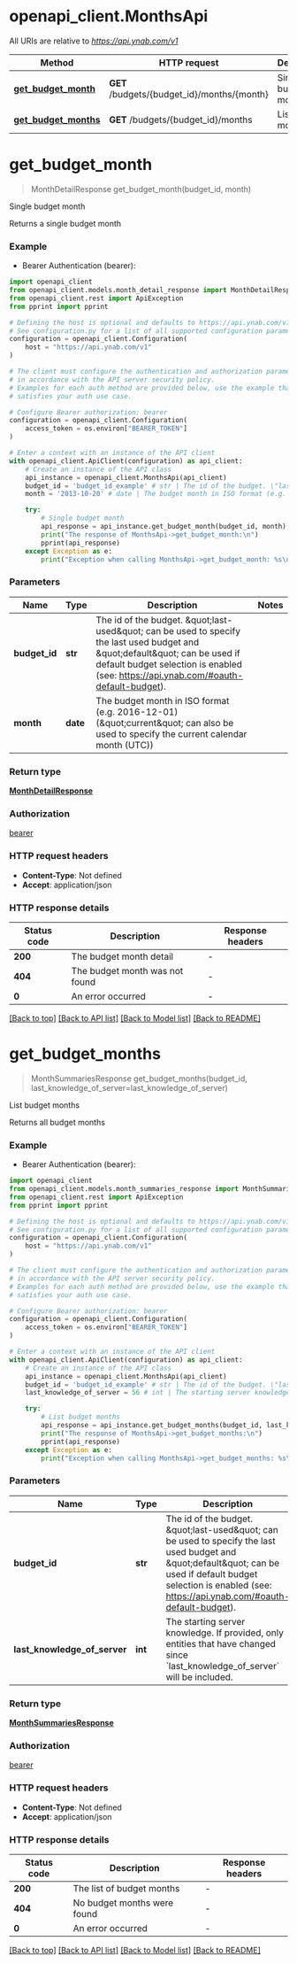 # openapi_client.MonthsApi

All URIs are relative to *https://api.ynab.com/v1*

Method | HTTP request | Description
------------- | ------------- | -------------
[**get_budget_month**](MonthsApi.md#get_budget_month) | **GET** /budgets/{budget_id}/months/{month} | Single budget month
[**get_budget_months**](MonthsApi.md#get_budget_months) | **GET** /budgets/{budget_id}/months | List budget months


# **get_budget_month**
> MonthDetailResponse get_budget_month(budget_id, month)

Single budget month

Returns a single budget month

### Example

* Bearer Authentication (bearer):

```python
import openapi_client
from openapi_client.models.month_detail_response import MonthDetailResponse
from openapi_client.rest import ApiException
from pprint import pprint

# Defining the host is optional and defaults to https://api.ynab.com/v1
# See configuration.py for a list of all supported configuration parameters.
configuration = openapi_client.Configuration(
    host = "https://api.ynab.com/v1"
)

# The client must configure the authentication and authorization parameters
# in accordance with the API server security policy.
# Examples for each auth method are provided below, use the example that
# satisfies your auth use case.

# Configure Bearer authorization: bearer
configuration = openapi_client.Configuration(
    access_token = os.environ["BEARER_TOKEN"]
)

# Enter a context with an instance of the API client
with openapi_client.ApiClient(configuration) as api_client:
    # Create an instance of the API class
    api_instance = openapi_client.MonthsApi(api_client)
    budget_id = 'budget_id_example' # str | The id of the budget. \"last-used\" can be used to specify the last used budget and \"default\" can be used if default budget selection is enabled (see: https://api.ynab.com/#oauth-default-budget).
    month = '2013-10-20' # date | The budget month in ISO format (e.g. 2016-12-01) (\"current\" can also be used to specify the current calendar month (UTC))

    try:
        # Single budget month
        api_response = api_instance.get_budget_month(budget_id, month)
        print("The response of MonthsApi->get_budget_month:\n")
        pprint(api_response)
    except Exception as e:
        print("Exception when calling MonthsApi->get_budget_month: %s\n" % e)
```



### Parameters


Name | Type | Description  | Notes
------------- | ------------- | ------------- | -------------
 **budget_id** | **str**| The id of the budget. \&quot;last-used\&quot; can be used to specify the last used budget and \&quot;default\&quot; can be used if default budget selection is enabled (see: https://api.ynab.com/#oauth-default-budget). | 
 **month** | **date**| The budget month in ISO format (e.g. 2016-12-01) (\&quot;current\&quot; can also be used to specify the current calendar month (UTC)) | 

### Return type

[**MonthDetailResponse**](MonthDetailResponse.md)

### Authorization

[bearer](../README.md#bearer)

### HTTP request headers

 - **Content-Type**: Not defined
 - **Accept**: application/json

### HTTP response details

| Status code | Description | Response headers |
|-------------|-------------|------------------|
**200** | The budget month detail |  -  |
**404** | The budget month was not found |  -  |
**0** | An error occurred |  -  |

[[Back to top]](#) [[Back to API list]](../README.md#documentation-for-api-endpoints) [[Back to Model list]](../README.md#documentation-for-models) [[Back to README]](../README.md)

# **get_budget_months**
> MonthSummariesResponse get_budget_months(budget_id, last_knowledge_of_server=last_knowledge_of_server)

List budget months

Returns all budget months

### Example

* Bearer Authentication (bearer):

```python
import openapi_client
from openapi_client.models.month_summaries_response import MonthSummariesResponse
from openapi_client.rest import ApiException
from pprint import pprint

# Defining the host is optional and defaults to https://api.ynab.com/v1
# See configuration.py for a list of all supported configuration parameters.
configuration = openapi_client.Configuration(
    host = "https://api.ynab.com/v1"
)

# The client must configure the authentication and authorization parameters
# in accordance with the API server security policy.
# Examples for each auth method are provided below, use the example that
# satisfies your auth use case.

# Configure Bearer authorization: bearer
configuration = openapi_client.Configuration(
    access_token = os.environ["BEARER_TOKEN"]
)

# Enter a context with an instance of the API client
with openapi_client.ApiClient(configuration) as api_client:
    # Create an instance of the API class
    api_instance = openapi_client.MonthsApi(api_client)
    budget_id = 'budget_id_example' # str | The id of the budget. \"last-used\" can be used to specify the last used budget and \"default\" can be used if default budget selection is enabled (see: https://api.ynab.com/#oauth-default-budget).
    last_knowledge_of_server = 56 # int | The starting server knowledge.  If provided, only entities that have changed since `last_knowledge_of_server` will be included. (optional)

    try:
        # List budget months
        api_response = api_instance.get_budget_months(budget_id, last_knowledge_of_server=last_knowledge_of_server)
        print("The response of MonthsApi->get_budget_months:\n")
        pprint(api_response)
    except Exception as e:
        print("Exception when calling MonthsApi->get_budget_months: %s\n" % e)
```



### Parameters


Name | Type | Description  | Notes
------------- | ------------- | ------------- | -------------
 **budget_id** | **str**| The id of the budget. \&quot;last-used\&quot; can be used to specify the last used budget and \&quot;default\&quot; can be used if default budget selection is enabled (see: https://api.ynab.com/#oauth-default-budget). | 
 **last_knowledge_of_server** | **int**| The starting server knowledge.  If provided, only entities that have changed since &#x60;last_knowledge_of_server&#x60; will be included. | [optional] 

### Return type

[**MonthSummariesResponse**](MonthSummariesResponse.md)

### Authorization

[bearer](../README.md#bearer)

### HTTP request headers

 - **Content-Type**: Not defined
 - **Accept**: application/json

### HTTP response details

| Status code | Description | Response headers |
|-------------|-------------|------------------|
**200** | The list of budget months |  -  |
**404** | No budget months were found |  -  |
**0** | An error occurred |  -  |

[[Back to top]](#) [[Back to API list]](../README.md#documentation-for-api-endpoints) [[Back to Model list]](../README.md#documentation-for-models) [[Back to README]](../README.md)

